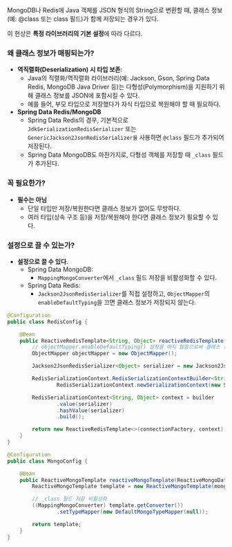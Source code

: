MongoDB나 Redis에 Java 객체를 JSON 형식의 String으로 변환할 때, 클래스 정보(예: @class 또는 class 필드)가 함께 저장되는 경우가 있다.

이 현상은 **특정 라이브러리의 기본 설정**에 따라 다르다.

### 왜 클래스 정보가 매핑되는가?

- **역직렬화(Deserialization) 시 타입 보존**:
    - Java의 직렬화/역직렬화 라이브러리(예: Jackson, Gson, Spring Data Redis, MongoDB Java Driver 등)는 다형성(Polymorphism)을 지원하기 위해 클래스 정보를 JSON에 포함시킬 수 있다.
    - 예를 들어, 부모 타입으로 저장했다가 자식 타입으로 복원해야 할 때 필요하다.
- **Spring Data Redis/MongoDB**
    - Spring Data Redis의 경우, 기본적으로 `JdkSerializationRedisSerializer` 또는 `GenericJackson2JsonRedisSerializer를` 사용하면 `@class` 필드가 추가되어 저장된다.
    - Spring Data MongoDB도 마찬가지로, 다형성 객체를 저장할 때 `_class` 필드가 추가된다.

### 꼭 필요한가?

- **필수는 아님**
    - 단일 타입만 저장/복원한다면 클래스 정보가 없어도 무방하다.
    - 여러 타입(상속 구조 등)을 저장/복원해야 한다면 클래스 정보가 필요할 수 있다.

### 설정으로 끌 수 있는가?

- **설정으로 끌 수 있다.**
    - Spring Data MongoDB:
        - `MappingMongoConverter`에서 `_class` 필드 저장을 비활성화할 수 있다.
    - Spring Data Redis:
        - `Jackson2JsonRedisSerializer`를 직접 설정하고, `ObjectMapper`의 `enableDefaultTyping`을 끄면 클래스 정보가 저장되지 않는다.

```java
@Configuration
public class RedisConfig {

    @Bean
    public ReactiveRedisTemplate<String, Object> reactiveRedisTemplate(ReactiveRedisConnectionFactory connectionFactory) {
        // objectMapper.enableDefaultTyping() 설정을 하지 않음으로써 클래스 정보 저장 비활성화
        ObjectMapper objectMapper = new ObjectMapper();

        Jackson2JsonRedisSerializer<Object> serializer = new Jackson2JsonRedisSerializer<>(objectMapper, Object.class);

        RedisSerializationContext.RedisSerializationContextBuilder<String, Object> builder =
                RedisSerializationContext.newSerializationContext(new StringRedisSerializer());

        RedisSerializationContext<String, Object> context = builder
                .value(serializer)
                .hashValue(serializer)
                .build();

        return new ReactiveRedisTemplate<>(connectionFactory, context);
    }
}

@Configuration
public class MongoConfig {

    @Bean
    public ReactiveMongoTemplate reactiveMongoTemplate(ReactiveMongoDatabaseFactory mongoDatabaseFactory) {
        ReactiveMongoTemplate template = new ReactiveMongoTemplate(mongoDatabaseFactory);

        // _class 필드 저장 비활성화
        ((MappingMongoConverter) template.getConverter())
                .setTypeMapper(new DefaultMongoTypeMapper(null));

        return template;
    }
}
```